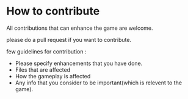 # How to contribute

All contributions that can enhance the game are welcome.

please do a pull request if you want to contribute.

few guidelines for contribution :

- Please specify enhancements that you have done.
- Files that are affected
- How the gameplay is affected
- Any info that you consider to be important(which is relevent to the game).